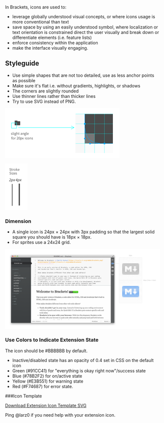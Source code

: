 In Brackets, icons are used to:

* leverage globally understood visual concepts, or where icons usage is more conventional than text
* save space by using an easily understood symbol, where localization or text orientation is constrained
direct the user visually and break down or differentiate elements (i.e. feature lists)
* enforce consistency within the application
* make the interface visually engaging.

## Styleguide

* Use simple shapes that are not too detailed, use as less anchor points as possible
* Make sure it's flat i.e. without gradients, highlights, or shadows
* The corners are slightly rounded
* Use thinner lines rather than thicker lines
* Try to use SVG instead of PNG.

![Rounded Corner Example](icon-guidelines/rounded-corner-example.png)

![Stroke Example](icon-guidelines/stroke-example.png)


### Dimension  

* A single icon is 24px × 24px with 3px padding so that the largest solid square you should have is 18px × 18px.
* For sprites use a 24x24 grid.

![Extension State Example](icon-guidelines/extension-icon-states.png)

### Use Colors to Indicate Extension State

The icon should be #BBBBBB by default.

* Inactive/disabled state has an opacity of 0.4 set in CSS on the default icon
* Green (#91CC41) for "everything is okay right now"/success state
* Blue (#78B2F2) for on/active state
* Yellow (#E3B551) for warning state
* Red (#F74687) for error state.

###Icon Template

[Download Extension Icon Template SVG](icon-guidelines/extension-icon-template.svg)

Ping @larz0 if you need help with your extension icon.